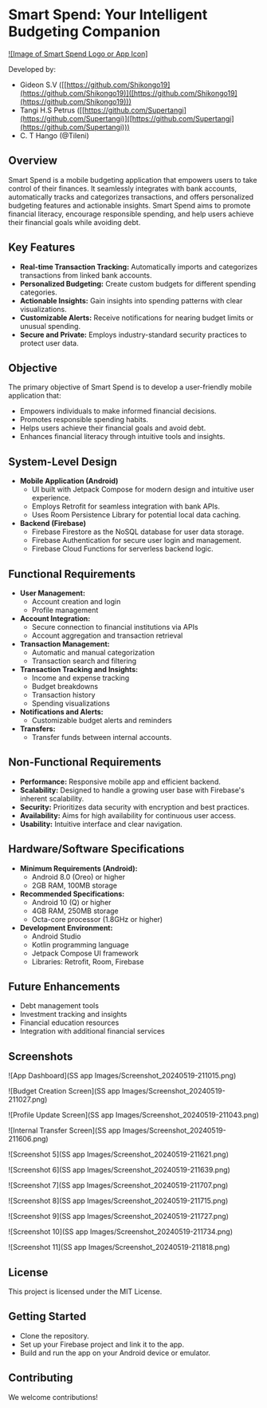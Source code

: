 # Smart Spend: Your Intelligent Budgeting Companion

[![Image of Smart Spend Logo or App Icon]](images/app_icon.png) 

Developed by:

* Gideon S.V ([[https://github.com/Shikongo19](https://github.com/Shikongo19)]([https://github.com/Shikongo19](https://github.com/Shikongo19)))
* Tangi H.S Petrus ([[https://github.com/Supertangi](https://github.com/Supertangi)]([https://github.com/Supertangi](https://github.com/Supertangi)))
* C. T Hango (@Tileni)

## Overview

Smart Spend is a mobile budgeting application that empowers users to take control of their finances. It seamlessly integrates with bank accounts, automatically tracks and categorizes transactions, and offers personalized budgeting features and actionable insights. Smart Spend aims to promote financial literacy, encourage responsible spending, and help users achieve their financial goals while avoiding debt.

## Key Features

* **Real-time Transaction Tracking:** Automatically imports and categorizes transactions from linked bank accounts.
* **Personalized Budgeting:** Create custom budgets for different spending categories.
* **Actionable Insights:** Gain insights into spending patterns with clear visualizations.
* **Customizable Alerts:** Receive notifications for nearing budget limits or unusual spending.
* **Secure and Private:**  Employs industry-standard security practices to protect user data.

## Objective

The primary objective of Smart Spend is to develop a user-friendly mobile application that:

* Empowers individuals to make informed financial decisions.
* Promotes responsible spending habits.
* Helps users achieve their financial goals and avoid debt.
* Enhances financial literacy through intuitive tools and insights.


## System-Level Design

* **Mobile Application (Android)**
    * UI built with Jetpack Compose for modern design and intuitive user experience.
    * Employs Retrofit for seamless integration with bank APIs.
    * Uses Room Persistence Library for potential local data caching.
* **Backend (Firebase)**
    * Firebase Firestore as the NoSQL database for user data storage.
    * Firebase Authentication for secure user login and management.
    * Firebase Cloud Functions for serverless backend logic.

## Functional Requirements

* **User Management:**
    * Account creation and login
    * Profile management
* **Account Integration:**
    * Secure connection to financial institutions via APIs
    * Account aggregation and transaction retrieval
* **Transaction Management:**
    * Automatic and manual categorization
    * Transaction search and filtering
* **Transaction Tracking and Insights:**
    * Income and expense tracking
    * Budget breakdowns
    * Transaction history
    * Spending visualizations 
* **Notifications and Alerts:**
    * Customizable budget alerts and reminders
* **Transfers:**
    * Transfer funds between internal accounts.

## Non-Functional Requirements

* **Performance:**  Responsive mobile app and efficient backend.
* **Scalability:** Designed to handle a growing user base with Firebase's inherent scalability.
* **Security:**  Prioritizes data security with encryption and best practices.
* **Availability:**  Aims for high availability for continuous user access.
* **Usability:** Intuitive interface and clear navigation.

## Hardware/Software Specifications

* **Minimum Requirements (Android):**
    * Android 8.0 (Oreo) or higher
    * 2GB RAM, 100MB storage
* **Recommended Specifications:**
    * Android 10 (Q) or higher
    * 4GB RAM, 250MB storage
    * Octa-core processor (1.8GHz or higher)
* **Development Environment:**
    * Android Studio 
    * Kotlin programming language
    * Jetpack Compose UI framework
    * Libraries: Retrofit, Room, Firebase 

## Future Enhancements

* Debt management tools
* Investment tracking and insights
* Financial education resources
* Integration with additional financial services 

## Screenshots

![App Dashboard](SS app Images/Screenshot_20240519-211015.png)

![Budget Creation Screen](SS app Images/Screenshot_20240519-211027.png)

![Profile Update Screen](SS app Images/Screenshot_20240519-211043.png)

![Internal Transfer Screen](SS app Images/Screenshot_20240519-211606.png)

![Screenshot 5](SS app Images/Screenshot_20240519-211621.png)

![Screenshot 6](SS app Images/Screenshot_20240519-211639.png)

![Screenshot 7](SS app Images/Screenshot_20240519-211707.png)

![Screenshot 8](SS app Images/Screenshot_20240519-211715.png)

![Screenshot 9](SS app Images/Screenshot_20240519-211727.png)

![Screenshot 10](SS app Images/Screenshot_20240519-211734.png)

![Screenshot 11](SS app Images/Screenshot_20240519-211818.png)


## License

This project is licensed under the MIT License.

## Getting Started

* Clone the repository.
* Set up your Firebase project and link it to the app.
* Build and run the app on your Android device or emulator.

## Contributing

We welcome contributions!  

